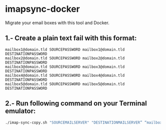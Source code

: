 # imapsync-docker

Migrate your email boxes with this tool and Docker.

## 1.- Create a plain text fail with this format:
```
mailbox1@domain.tld SOURCEPASSWORD mailbox1@domain.tld DESTINATIONPASSWORD
mailbox2@domain.tld SOURCEPASSWORD mailbox2@domain.tld DESTINATIONPASSWORD
mailbox3@domain.tld SOURCEPASSWORD mailbox3@domain.tld DESTINATIONPASSWORD
mailbox4@domain.tld SOURCEPASSWORD mailbox4@domain.tld DESTINATIONPASSWORD
mailbox5@domain.tld SOURCEPASSWORD mailbox5@domain.tld DESTINATIONPASSWORD
```
## 2.- Run following command on your Terminal emulator:
```bash
./imap-sync-copy.sh "SOURCEMAILSERVER" "DESTINATIONMAILSERVER” “mailboxes.list”
```
